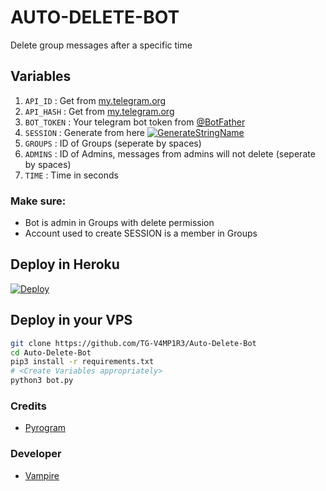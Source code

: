 # AUTO-DELETE-BOT
Delete group messages after a specific time

## Variables
1. `API_ID` : Get from [my.telegram.org](https://my.telegram.org/)
2. `API_HASH` : Get from [my.telegram.org](https://my.telegram.org)
3. `BOT_TOKEN` : Your telegram bot token from [@BotFather](https://t.me/BotFather)
4. `SESSION` : Generate from here [![GenerateStringName](https://img.shields.io/badge/repl.it-generateStringName-yellowgreen)](https://repl.it/@subinps/getStringName)
5. `GROUPS` : ID of Groups (seperate by spaces)
6. `ADMINS` : ID of Admins, messages from admins will not delete (seperate by spaces)
7. `TIME` : Time in seconds

### Make sure:
- Bot is admin in Groups with delete permission
- Account used to create SESSION is a member in Groups

## Deploy in Heroku
 [![Deploy](https://www.herokucdn.com/deploy/button.svg)](https://heroku.com/deploy)

## Deploy in your VPS

```sh
git clone https://github.com/TG-V4MP1R3/Auto-Delete-Bot
cd Auto-Delete-Bot
pip3 install -r requirements.txt
# <Create Variables appropriately>
python3 bot.py
```

### Credits
- [Pyrogram](https://github.com/pyrogram/pyrogram)

### Developer
- [Vampire](https://t.me/KP51107)

